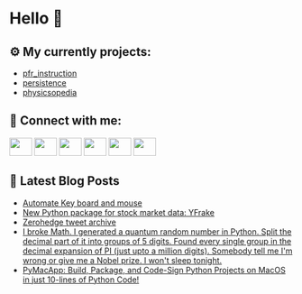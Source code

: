 # Hello 👋

## ⚙️ My currently projects:
- [pfr_instruction](https://github.com/bullbesh/pfr_instruction)
- [persistence](https://github.com/bullbesh/persistence)
- [physicsopedia](https://github.com/bullbesh/physicsopedia)

## 🔎 Connect with me:
[<img height="32" width="40" src="https://cdn.jsdelivr.net/npm/simple-icons@v5/icons/telegram.svg" />](https://t.me/bullbesh)
[<img height="32" width="40" src="https://cdn.jsdelivr.net/npm/simple-icons@v5/icons/vk.svg" />](https://vk.com/bullbesh)
[<img height="32" width="40" src="https://cdn.jsdelivr.net/npm/simple-icons@v5/icons/twitter.svg" />](https://twitter.com/bullbesh1)
[<img height="32" width="40" src="https://cdn.jsdelivr.net/npm/simple-icons@v5/icons/instagram.svg" />](https://www.instagram.com/bullbesh)
[<img height="32" width="40" src="https://cdn.jsdelivr.net/npm/simple-icons@v5/icons/reddit.svg" />](https://www.reddit.com/user/bullbesh)
[<img height="32" width="40" src="https://cdn.jsdelivr.net/npm/simple-icons@v5/icons/youtube.svg" />](https://www.youtube.com/channel/UCtfjRs6uzgq5mfm8S06WTcg)

## 📕 Latest Blog Posts
<!-- BLOG-POST-LIST:START -->
- [Automate Key board and mouse](https://www.reddit.com/r/Python/comments/ti5hm4/automate_key_board_and_mouse/)
- [New Python package for stock market data: YFrake](https://www.reddit.com/r/Python/comments/ti5geq/new_python_package_for_stock_market_data_yfrake/)
- [Zerohedge tweet archive](https://www.reddit.com/r/Python/comments/ti5eks/zerohedge_tweet_archive/)
- [I broke Math. I generated a quantum random number in Python. Split the decimal part of it into groups of 5 digits. Found every single group in the decimal expansion of PI &lpar;just upto a million digits&rpar;. Somebody tell me I&#39;m wrong or give me a Nobel prize. I won&#39;t sleep tonight.](https://www.reddit.com/r/Python/comments/ti584e/i_broke_math_i_generated_a_quantum_random_number/)
- [PyMacApp: Build, Package, and Code-Sign Python Projects on MacOS in just 10-lines of Python Code!](https://www.reddit.com/r/Python/comments/ti4ztb/pymacapp_build_package_and_codesign_python/)
<!-- BLOG-POST-LIST:END -->
